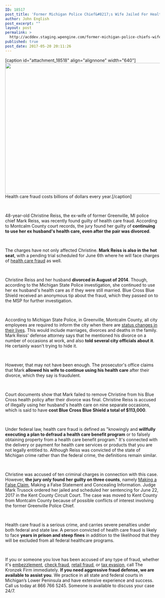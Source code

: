 ```yaml
---
ID: 18517
post_title: 'Former Michigan Police Chief&#8217;s Wife Jailed For Health Care Fraud'
author: John English
post_excerpt: ""
layout: post
permalink: >
  http://acddev.staging.wpengine.com/former-michigan-police-chiefs-wife-jailed-health-care-fraud.html
published: true
post_date: 2017-05-20 20:11:26
---
```

[caption id="attachment_18518" align="alignnone" width="640"]<img class="size-full wp-image-18518" src="http://acddev.staging.wpengine.com/wp-content/uploads/2017/05/doctor-563428_640.jpg" alt="" width="640" height="426" /> Health care fraud costs billions of dollars every year.[/caption]

&nbsp;

<span style="font-weight: 400;">48-year-old Christine Reiss, the ex-wife of former Greenville, MI police chief Mark Reiss, was recently found guilty of health care fraud. According to Montcalm County court records, the jury found her guilty of </span><b>continuing to use her ex husband's health care, even after the pair was divorced</b><span style="font-weight: 400;">. </span>

&nbsp;

<span style="font-weight: 400;">The charges have not only affected Christine. </span><b>Mark Reiss is also in the hot seat</b><span style="font-weight: 400;">, with a pending trial scheduled for June 6th where he will face charges of </span><a href="http://acddev.staging.wpengine.com/health-care-fraud.html" target="_blank" rel="noopener noreferrer"><span style="font-weight: 400;">health care fraud</span></a><span style="font-weight: 400;"> as well.</span>

&nbsp;

<span style="font-weight: 400;">Christine Reiss and her husband </span><b>divorced in August of 2014</b><span style="font-weight: 400;">. Though, according to the Michigan State Police investigation, she continued to use her ex husband's health care as if they were still married. Blue Cross Blue Shield received an anonymous tip about the fraud, which they passed on to the MSP for further investigation.</span>

&nbsp;

<span style="font-weight: 400;">According to Michigan State Police, in Greenville, Montcalm County, all city employees are required to inform the city when there are </span><a href="http://acddev.staging.wpengine.com/white-collar-crimes.html" target="_blank" rel="noopener noreferrer"><span style="font-weight: 400;">status changes in their lives</span></a><span style="font-weight: 400;">. This would include marriages, divorces and deaths in the family. Mark Reiss' defense attorney says that he mentioned his divorce on a number of occasions at work, and also </span><b>told several city officials about it</b><span style="font-weight: 400;">. He certainly wasn't trying to hide it. </span>

&nbsp;

<span style="font-weight: 400;">However, that may not have been enough. The prosecutor's office claims that Mark </span><b>allowed his wife to continue using his health care</b><span style="font-weight: 400;"> after their divorce, which they say is fraudulent.</span>

&nbsp;

<span style="font-weight: 400;">Court documents show that Mark failed to remove Christine from his Blue Cross health policy after their divorce was final. Christine Reiss is accused of illegally using her husband's health care on nine separate occasions, which is said to have </span><b>cost Blue Cross Blue Shield a total of $113,000</b><span style="font-weight: 400;">.</span>

&nbsp;

<span style="font-weight: 400;">Under federal law, health care fraud is defined as "knowingly and </span><b>willfully executing a plan to defraud a health care benefit program</b><span style="font-weight: 400;"> or to falsely obtaining property from a health care benefit program." It's connected with the delivery or payment for health care services or products that you are not legally entitled to. Although Reiss was convicted of the state of Michigan crime rather than the federal crime, the definitions remain similar. </span>

&nbsp;

<span style="font-weight: 400;">Christine was accused of ten criminal charges in connection with this case. However, </span><b>the jury only found her guilty on three counts</b><span style="font-weight: 400;">, namely </span><a href="http://acddev.staging.wpengine.com/theft-charges.html" target="_blank" rel="noopener noreferrer"><span style="font-weight: 400;">Making a False Claim</span></a><span style="font-weight: 400;">, Making a False Statement and Concealing Information. Judge Mark Trusock ordered her jailed and scheduled her sentencing for June 22, 2017 in the Kent County Circuit Court. The case was moved to Kent County from Montcalm County because of possible conflicts of interest involving the former Greenville Police Chief. </span>

&nbsp;

<span style="font-weight: 400;">Health care fraud is a serious crime, and carries severe penalties under both federal and state law. A person convicted of health care fraud is likely to face </span><b>years in prison and steep fines</b><span style="font-weight: 400;"> in addition to the likelihood that they will be excluded from all federal healthcare programs. </span>

&nbsp;

<span style="font-weight: 400;">If you or someone you love has been accused of any type of fraud, whether it's </span><a href="http://acddev.staging.wpengine.com/michigan-embezzlement-attorney-criminal-defense-lawyer.html" target="_blank" rel="noopener noreferrer"><span style="font-weight: 400;">embezzlement</span></a><span style="font-weight: 400;">, </span><a href="http://acddev.staging.wpengine.com/michigan-check-fraud-law.html" target="_blank" rel="noopener noreferrer"><span style="font-weight: 400;">check fraud</span></a><span style="font-weight: 400;">, </span><a href="http://acddev.staging.wpengine.com/theft-charges.html" target="_blank" rel="noopener noreferrer"><span style="font-weight: 400;">retail fraud</span></a><span style="font-weight: 400;">, or </span><a href="http://acddev.staging.wpengine.com/michigan-tax-evasion-attorneys-failure-to-pay.html" target="_blank" rel="noopener noreferrer"><span style="font-weight: 400;">tax evasion</span></a><span style="font-weight: 400;">, call The Kronzek Firm immediately. </span><b>If you need aggressive fraud defense, we are available to assist you</b><span style="font-weight: 400;">. We practice in all state and federal courts in Michigan’s Lower Peninsula and have extensive experience and success. Call us today at 866 766 5245. Someone is available to discuss your case 24/7.</span>